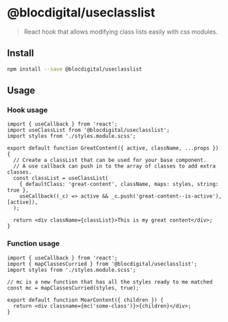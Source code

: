 # @blocdigital/useclasslist

> React hook that allows modifying class lists easily with css modules.

## Install

```bash
npm install --save @blocdigital/useclasslist
```

## Usage

### Hook usage

```tsx
import { useCallback } from 'react';
import useClassList from '@blocdigital/useclasslist';
import styles from './styles.module.scss';

export default function GreatContent({ active, className, ...props }) {
  // Create a classList that can be used for your base component.
  // A use callback can push in to the array of classes to add extra classes.
  const classList = useClassList(
    { defaultClass: 'great-content', className, maps: styles, string: true },
    useCallback((_c) => active && _c.push('great-content--is-active'), [active]),
  );

  return <div className={classList}>This is my great content</div>;
}
```

### Function usage

```tsx
import { useCallback } from 'react';
import { mapClassesCurried } from '@blocdigital/useclasslist';
import styles from './styles.module.scss';

// mc is a new function that has all the styles ready to me matched
const mc = mapClassesCurried(styles, true);

export default function MoarContent({ children }) {
  return <div classname={mc('some-class')}>{children}</div>;
}
```
